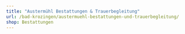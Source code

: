 ```yaml
---
title: "Austermühl Bestattungen & Trauerbegleitung"
url: /bad-krozingen/austermuehl-bestattungen-und-trauerbegleitung/
shop: Bestattungen
---
```

